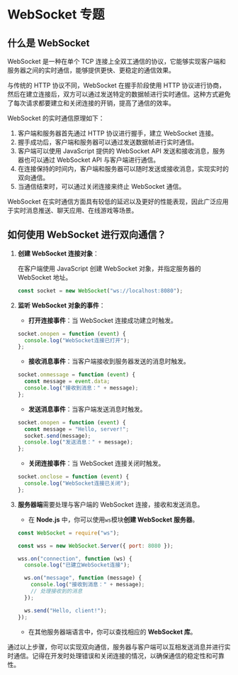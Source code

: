 # WebSocket 专题

## 什么是 WebSocket

WebSocket 是一种在单个 TCP 连接上全双工通信的协议，它能够实现客户端和服务器之间的实时通信，能够提供更快、更稳定的通信效果。

与传统的 HTTP 协议不同，WebSocket 在握手阶段使用 HTTP 协议进行协商，然后在建立连接后，双方可以通过发送特定的数据帧进行实时通信。这种方式避免了每次请求都要建立和关闭连接的开销，提高了通信的效率。

WebSocket 的实时通信原理如下：

1. 客户端和服务器首先通过 HTTP 协议进行握手，建立 WebSocket 连接。
2. 握手成功后，客户端和服务器可以通过发送数据帧进行实时通信。
3. 客户端可以使用 JavaScript 提供的 WebSocket API 发送和接收消息，服务器也可以通过 WebSocket API 与客户端进行通信。
4. 在连接保持的时间内，客户端和服务器可以随时发送或接收消息，实现实时的双向通信。
5. 当通信结束时，可以通过关闭连接来终止 WebSocket 通信。

WebSocket 在实时通信方面具有较低的延迟以及更好的性能表现，因此广泛应用于实时消息推送、聊天应用、在线游戏等场景。

## 如何使用 WebSocket 进行双向通信？

1. **创建 WebSocket 连接对象**：

   在客户端使用 JavaScript 创建 WebSocket 对象，并指定服务器的 WebSocket 地址。

   ```javascript
   const socket = new WebSocket("ws://localhost:8080");
   ```

2. **监听 WebSocket 对象的事件**：

   - **打开连接事件**：当 WebSocket 连接成功建立时触发。

   ```javascript
   socket.onopen = function (event) {
     console.log("WebSocket连接已打开");
   };
   ```

   - **接收消息事件**：当客户端接收到服务器发送的消息时触发。

   ```javascript
   socket.onmessage = function (event) {
     const message = event.data;
     console.log("接收到消息：" + message);
   };
   ```

   - **发送消息事件**：当客户端发送消息时触发。

   ```javascript
   socket.onopen = function (event) {
     const message = "Hello, server!";
     socket.send(message);
     console.log("发送消息：" + message);
   };
   ```

   - **关闭连接事件**：当 WebSocket 连接关闭时触发。

   ```javascript
   socket.onclose = function (event) {
     console.log("WebSocket连接已关闭");
   };
   ```

3. **服务器端**需要处理与客户端的 WebSocket 连接，接收和发送消息。

   - 在 **Node.js** 中，你可以使用`ws`模块**创建 WebSocket 服务器**。

   ```javascript
   const WebSocket = require("ws");
   
   const wss = new WebSocket.Server({ port: 8080 });
   
   wss.on("connection", function (ws) {
     console.log("已建立WebSocket连接");
   
     ws.on("message", function (message) {
       console.log("接收到消息：" + message);
       // 处理接收到的消息
     });
   
     ws.send("Hello, client!");
   });
   ```

   - 在其他服务器端语言中，你可以查找相应的 **WebSocket 库**。

通过以上步骤，你可以实现双向通信，服务器与客户端可以互相发送消息并进行实时通信。记得在开发时处理错误和关闭连接的情况，以确保通信的稳定性和可靠性。
